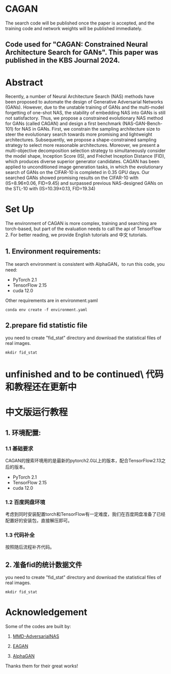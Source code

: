 # CAGAN

The search code will be published once the paper is accepted, and the training code and network weights will be published immediately.
## Code used for "CAGAN: Constrained Neural Architecture Search for GANs". This paper was published in the KBS Journal 2024. 

# Abstract
Recently, a number of Neural Architecture Search (NAS) methods have been proposed to automate the design of Generative Adversarial Networks (GANs). However, due to the unstable training of GANs and the multi-model forgetting of one-shot NAS, the stability of embedding NAS into GANs is still not satisfactory. Thus, we propose a constrained evolutionary NAS method for GANs (called CAGAN) and design a first benchmark (NAS-GAN-Bench-101) for NAS in GANs. First, we constrain the sampling architecture size to steer the evolutionary search towards more promising and lightweight architectures. Subsequently, we propose a shape-constrained sampling strategy to select more reasonable architectures. Moreover, we present a multi-objective decomposition selection strategy to simultaneously consider the model shape, Inception Score (IS), and Fréchet Inception Distance (FID), which produces diverse superior generator candidates. CAGAN has been applied to unconditioned image generation tasks, in which the evolutionary search of GANs on the CIFAR-10 is completed in 0.35 GPU days. Our searched GANs showed promising results on the CIFAR-10 with (IS=8.96±0.06, FID=9.45) and surpassed previous NAS-designed GANs on the STL-10 with (IS=10.39±0.13, FID=19.34)

# Set Up 
The environment of CAGAN is more complex, training and searching are torch-based, but part of the evaluation needs to call the api of TensorFlow 2. For better reading, we provide English tutorials and 中文 tutorials.
## 1. Environment requirements:
The search environment is consistent with AlphaGAN，to run this code, you need:  
- PyTorch 2.1  
- TensorFlow 2.15 
- cuda 12.0  

Other requirements are in environment.yaml 

<!-- install code  -->
<pre><code>conda env create -f environment.yaml
</code></pre>

## 2.prepare fid statistic file
you need to create "fid_stat" directory and download the statistical files of real images.
<pre><code>mkdir fid_stat
</code></pre>


# unfinished and to be continued\ 代码和教程还在更新中

# 中文版运行教程 
## 1. 环境配置:
### 1.1 基础要求
CAGAN的搜索环境用的是最新的pytorch2.0以上的版本，配合TensorFlow2.13之后的版本。
- PyTorch 2.1  
- TensorFlow 2.15 
- cuda 12.0  

### 1.2 百度网盘环境
考虑到同时安装配置torch和TensorFlow有一定难度，我们在百度网盘准备了已经配置好的安装包，直接解压即可。

### 1.3 代码补全
按照随后流程补齐代码。


## 2. 准备fid的统计数据文件
you need to create "fid_stat" directory and download the statistical files of real images.
<pre><code>mkdir fid_stat
</code></pre>


# Acknowledgement
Some of the codes are built by:

1. [MMD-AdversarialNAS](https://ieeexplore.ieee.org/document/10446488)

2. [EAGAN](https://github.com/marsggbo/EAGAN)

3. [AlphaGAN](https://github.com/yuesongtian/AlphaGAN)

Thanks them for their great works!
